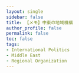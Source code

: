 ```yaml
---
layout: single
sidebar: false
title: 【メモ】中東の地域機構
author_profile: false
permalink: false
toc: false
tags:
- International Politics
- Middle East
- Regional Organization
---
```


